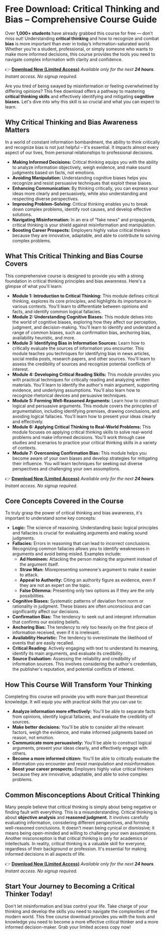 # Free Download: Critical Thinking and Bias – Comprehensive Course Guide

Over **1,000+ students** have already grabbed this course for free — don’t miss out! Understanding **critical thinking** and how to recognize and combat **bias** is more important than ever in today’s information-saturated world. Whether you’re a student, professional, or simply someone who wants to make more informed decisions, this course provides the tools you need to navigate complex information with clarity and confidence.

👉 [**Download Now (Limited Access)**](https://udemywork.com/critical-thinking-and-bias)
_Available only for the next **24 hours**. Instant access. No signup required._

Are you tired of being swayed by misinformation or feeling overwhelmed by differing opinions? This free download offers a pathway to mastering **critical thinking skills** and effectively identifying and mitigating **cognitive biases.** Let's dive into why this skill is so crucial and what you can expect to learn.

## Why Critical Thinking and Bias Awareness Matters

In a world of constant information bombardment, the ability to think critically and recognize bias is not just helpful – it's essential.  It impacts almost every aspect of our lives, from personal relationships to professional decisions.

*   **Making Informed Decisions:** Critical thinking equips you with the ability to analyze information objectively, weigh evidence, and make sound judgments based on facts, not emotions.
*   **Avoiding Manipulation:** Understanding cognitive biases helps you recognize and resist persuasive techniques that exploit these biases.
*   **Enhancing Communication:**  By thinking critically, you can express your ideas more clearly and persuasively, while also understanding and respecting diverse perspectives.
*   **Improving Problem-Solving:** Critical thinking enables you to break down complex problems, identify root causes, and develop effective solutions.
*   **Navigating Misinformation:**  In an era of "fake news" and propaganda, critical thinking is your shield against misinformation and manipulation.
*   **Boosting Career Prospects:** Employers highly value critical thinkers because they are innovative, adaptable, and able to contribute to solving complex problems.

## What This Critical Thinking and Bias Course Covers

This comprehensive course is designed to provide you with a strong foundation in critical thinking principles and bias awareness.  Here's a glimpse of what you'll learn:

*   **Module 1: Introduction to Critical Thinking:** This module defines critical thinking, explores its core principles, and highlights its importance in various contexts. You'll learn to differentiate between opinions and facts, and identify common logical fallacies.
*   **Module 2: Understanding Cognitive Biases:** This module delves into the world of cognitive biases, exploring how they affect our perception, judgment, and decision-making. You'll learn to identify and understand a range of common biases, such as confirmation bias, anchoring bias, availability heuristic, and more.
*   **Module 3: Identifying Bias in Information Sources:** Learn how to critically evaluate the sources of information you encounter. This module teaches you techniques for identifying bias in news articles, social media posts, research papers, and other sources.  You'll learn to assess the credibility of sources and recognize potential conflicts of interest.
*   **Module 4: Developing Critical Reading Skills:** This module provides you with practical techniques for critically reading and analyzing written materials. You'll learn to identify the author's main argument, supporting evidence, and underlying assumptions. You'll also learn how to recognize rhetorical devices and persuasive techniques.
*   **Module 5:  Forming Well-Reasoned Arguments:** Learn how to construct logical and persuasive arguments. This module covers the principles of argumentation, including identifying premises, drawing conclusions, and avoiding logical fallacies. You'll learn how to present your ideas clearly and effectively.
*   **Module 6: Applying Critical Thinking to Real-World Problems:** This module focuses on applying critical thinking skills to solve real-world problems and make informed decisions.  You'll work through case studies and scenarios to practice your critical thinking skills in a variety of contexts.
*   **Module 7: Overcoming Confirmation Bias:** This module helps you become aware of your own biases and develop strategies for mitigating their influence. You will learn techniques for seeking out diverse perspectives and challenging your own assumptions.

👉 [**Download Now (Limited Access)**](https://udemywork.com/critical-thinking-and-bias)
_Available only for the next **24 hours**. Instant access. No signup required._

## Core Concepts Covered in the Course

To truly grasp the power of critical thinking and bias awareness, it's important to understand some key concepts:

*   **Logic:** The science of reasoning. Understanding basic logical principles and fallacies is crucial for evaluating arguments and making sound judgments.
*   **Fallacies:** Errors in reasoning that can lead to incorrect conclusions.  Recognizing common fallacies allows you to identify weaknesses in arguments and avoid being misled. Examples include:
    *   **Ad Hominem:** Attacking the person making the argument instead of the argument itself.
    *   **Straw Man:** Misrepresenting someone's argument to make it easier to attack.
    *   **Appeal to Authority:** Citing an authority figure as evidence, even if they are not an expert on the topic.
    *   **False Dilemma:** Presenting only two options as if they are the only possibilities.
*   **Cognitive Biases:** Systematic patterns of deviation from norm or rationality in judgment. These biases are often unconscious and can significantly affect our decisions.
*   **Confirmation Bias:** The tendency to seek out and interpret information that confirms our existing beliefs.
*   **Anchoring Bias:** The tendency to rely too heavily on the first piece of information received, even if it is irrelevant.
*   **Availability Heuristic:** The tendency to overestimate the likelihood of events that are easily recalled.
*   **Critical Reading:**  Actively engaging with text to understand its meaning, identify its main arguments, and evaluate its credibility.
*   **Source Evaluation:** Assessing the reliability and credibility of information sources. This involves considering the author's credentials, the publisher's reputation, and potential conflicts of interest.

## How This Course Will Transform Your Thinking

Completing this course will provide you with more than just theoretical knowledge. It will equip you with practical skills that you can use to:

*   **Analyze information more effectively:** You'll be able to separate facts from opinions, identify logical fallacies, and evaluate the credibility of sources.
*   **Make better decisions:** You'll be able to consider all the relevant factors, weigh the evidence, and make informed judgments based on reason, not emotion.
*   **Communicate more persuasively:** You'll be able to construct logical arguments, present your ideas clearly, and effectively engage with others.
*   **Become a more informed citizen:** You'll be able to critically evaluate the information you encounter and resist manipulation and misinformation.
*   **Boost your career prospects:** Employers highly value critical thinkers because they are innovative, adaptable, and able to solve complex problems.

## Common Misconceptions About Critical Thinking

Many people believe that critical thinking is simply about being negative or finding fault with everything. This is a misunderstanding. Critical thinking is about **objective analysis** and **reasoned judgment.** It involves carefully evaluating information, considering different perspectives, and forming well-reasoned conclusions. It doesn't mean being cynical or dismissive; it means being open-minded and willing to challenge your own assumptions. Another misconception is that critical thinking is only for academics or intellectuals. In reality, critical thinking is a valuable skill for everyone, regardless of their background or profession. It's essential for making informed decisions in all aspects of life.

👉 [**Download Now (Limited Access)**](https://udemywork.com/critical-thinking-and-bias)
_Available only for the next **24 hours**. Instant access. No signup required._

## Start Your Journey to Becoming a Critical Thinker Today!

Don't let misinformation and bias control your life. Take charge of your thinking and develop the skills you need to navigate the complexities of the modern world. This free course download provides you with the tools and knowledge you need to become a more effective critical thinker and a more informed decision-maker.  Grab your limited access copy now!
